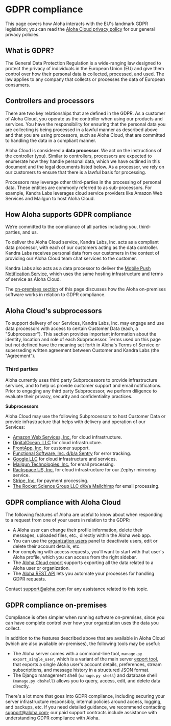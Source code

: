 # GDPR compliance

This page covers how Aloha interacts with the EU's landmark GDPR
legislation; you can read the
[Aloha Cloud privacy policy](https://aloha.com/privacy) for our
general privacy policies.

## What is GDPR?

The General Data Protection Regulation is a wide-ranging law designed
to protect the privacy of individuals in the European Union (EU) and
give them control over how their personal data is collected,
processed, and used.  The law applies to any company that collects or
processes the data of European consumers.

## Controllers and processors

There are two key relationships that are defined in the GDPR. As a
customer of Aloha Cloud, you operate as the controller when using our
products and services. You have the responsibility for ensuring that
the personal data you are collecting is being processed in a lawful
manner as described above and that you are using processors, such as
Aloha Cloud, that are committed to handling the data in a compliant
manner.

Aloha Cloud is considered a **data processor**. We act on the
instructions of the controller (you). Similar to controllers,
processors are expected to enumerate how they handle personal data,
which we have outlined in this document and the legal documents listed
below. As a processor, we rely on our customers to ensure that there
is a lawful basis for processing.

Processors may leverage other third-parties in the processing of
personal data. These entities are commonly referred to as
sub-processors. For example, Kandra Labs leverages cloud service
providers like Amazon Web Services and Mailgun to host Aloha Cloud.

## How Aloha supports GDPR compliance

We’re committed to the compliance of all parties including you,
third-parties, and us.

To deliver the Aloha Cloud service, Kandra Labs, Inc. acts as a
compliant data processor, with each of our customers acting as the
data controller.  Kandra Labs receives personal data from our
customers in the context of providing our Aloha Cloud team chat
services to the customer.

Kandra Labs also acts as a data processor to deliver the
[Mobile Push Notification Service][mobile-push], which uses the same
hosting infrastructure and terms of service as Aloha Cloud.

The [on-premises section](#gdpr-compliance-on-premises) of this page
discusses how the Aloha on-premises software works in relation to GDPR
compliance.

[mobile-push]: https://aloha.readthedocs.io/en/latest/production/mobile-push-notifications.html

## Aloha Cloud's subprocessors

To support delivery of our Services, Kandra Labs, Inc. may engage and
use data processors with access to certain Customer Data (each, a
"Subprocessor").  This section provides important information about
the identity, location and role of each Subprocessor.  Terms used on
this page but not defined have the meaning set forth in Aloha's Terms
of Service or superseding written agreement between Customer and
Kandra Labs (the "Agreement").

### Third parties

Aloha currently uses third party Subprocessors to provide
infrastructure services, and to help us provide customer support and
email notifications. Prior to engaging any third party Subprocessor,
we perform diligence to evaluate their privacy, security and
confidentiality practices.

**Subprocessors**

Aloha Cloud may use the following Subprocessors to host Customer Data
or provide infrastructure that helps with delivery and operation of
our Services:

* [Amazon Web Services, Inc.](https://aws.amazon.com/compliance/gdpr-center/)
  for cloud infrastructure.
* [DigitalOcean, LLC](https://www.digitalocean.com/security/gdpr/)
  for cloud infrastructure.
* [FrontApp, Inc.](https://community.frontapp.com/t/x1p4mw/is-front-compliant-with-gdpr)
  for customer support.
* [Functional Software, Inc. d/b/a Sentry](https://blog.sentry.io/2018/03/14/gdpr-sentry-and-you)
  for error tracking.
* [Google LLC](https://privacy.google.com/businesses/compliance/) for
  cloud infrastructure and services.
* [Mailgun Technologies, Inc.](https://www.mailgun.com/gdpr) for email processing.
* [Rackspace US, Inc.](https://www.rackspace.com/en-us/gdpr) for cloud
  infrastructure for our Zephyr mirroring service.
* [Stripe, Inc.](https://stripe.com/guides/general-data-protection-regulation) for payment processing.
* [The Rocket Science Group LLC d/b/a Mailchimp](https://kb.mailchimp.com/accounts/management/about-the-general-data-protection-regulation)
  for email processing.

## GDPR compliance with Aloha Cloud

The following features of Aloha are useful to know about when
responding to a request from one of your users in relation to the
GDPR:

* A Aloha user can change their profile information, delete their
  messages, uploaded files, etc., directly within the Aloha web app.
* You can use the [organization users](/#organization/user-list-admin)
  panel to deactivate users, edit or delete their account details,
  etc.
* For complying with access requests, you'll want to start with that
  user's Aloha profile, which you can access from the right sidebar.
* The [Aloha Cloud export](/help/export-your-organization) supports exporting
  all the data related to a Aloha user or organization.
* The [Aloha REST API](/api/rest) lets you
  automate your processes for handling GDPR requests.

Contact [support@aloha.com](mailto:support@aloha.com) for
any assistance related to this topic.

## GDPR compliance on-premises

Compliance is often simpler when running software on-premises, since
you can have complete control over how your organization uses the data
you collect.

In addition to the features described above that are available in
Aloha Cloud (which are also available on-premises), the following tools
may be useful:

* The Aloha server comes with a command-line tool, `manage.py export_single_user`,
  which is a variant of the main server
  [export tool](https://aloha.readthedocs.io/en/latest/production/export-and-import.html),
  that exports a single Aloha user's account details,
  preferences, stream subscriptions, and message history in a
  structured JSON format.
* The Django management shell (`manage.py shell`) and database shell
  (`manage.py dbshell`) allows you to query, access, edit, and delete
  data directly.

There's a lot more that goes into GDPR compliance, including securing
your server infrastructure responsibly, internal policies around
access, logging, and backups, etc.  If you need detailed guidance, we
recommend contacting support@aloha.com; our paid support contracts
include assistance with understanding GDPR compliance with Aloha.
